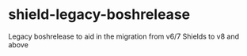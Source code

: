 # shield-legacy-boshrelease
Legacy boshrelease to aid in the migration from v6/7 Shields to v8 and above
